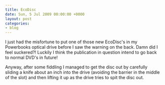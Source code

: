 ```yaml
---
title: EcoDisc
date: Sun, 5 Jul 2009 00:00:00 +0000
layout: post
categories:
- blog
---
```


I just had the misfortune to put one of those new EcoDisc's in my Powerbooks optical drive before I saw the warning on the back. Damn did I feel suckered?! Luckily I think the publication in question intend to go back to normal DVD's in future!

Anyway, after some fiddling I managed to get the disc out by carefully sliding a knife about an inch into the drive (avoiding the barrier in the middle of the slot) and then lifting it up as the drive tries to spit the disc out.



